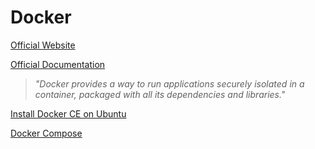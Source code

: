 # Docker

[Official Website](https://www.docker.com/)

[Official Documentation](https://docs.docker.com/)

> *"Docker provides a way to run applications securely isolated in a container, packaged with all its dependencies and libraries."*

[Install Docker CE on Ubuntu](https://docs.docker.com/install/linux/docker-ce/ubuntu/#install-from-a-package)

[Docker Compose](https://github.com/HoonAhn/TIL/blob/master/docker/dockercompose.md)